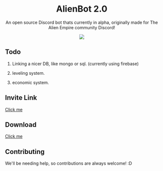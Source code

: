 ### <h1 align="center">AlienBot 2.0</h1>

<p align="center">An open source Discord bot thats currently in alpha, originally made for The Alien Empire community Discord!<p>

<p align="center">
  <img src="https://github.com/UFO-Studios/AlienBot-2.0/actions/workflows/pmd.yml/badge.svg" />
</p>

## Todo

1. Linking a nicer DB, like mongo or sql. (currently using firebase)

2. leveling system.

3. economic system.

## Invite Link

<a href="https://thealiendoctor.com/AddAlienBot">Click me</a>

## Download 

<a href="https://github.com/UFO-Studios/AlienBot-Discord/archive/refs/heads/main.zip">Click me</a>

## Contributing

We'll be needing help, so contributions are always welcome! :D
